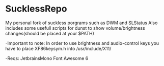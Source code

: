 # SucklessRepo
My personal fork of suckless porgrams such as DWM and SLStatus
Also includes some usefull scripts for dunst to show volume/brightness changes(should be placed at your $PATH)

-Important to note:
	In order to use brightness and audio-control keys you have to place XF86keysym.h into /usr/include/X11/
	

-Reqs:
	JetbrainsMono
	Font Awesome 6
